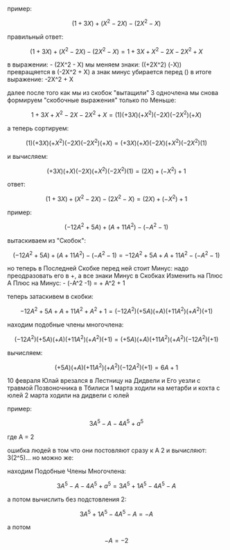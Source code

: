 пример:

$$ (1 + 3X) + (X^2 - 2X) - (2X^2 - X) $$

правильный ответ:

$$ (1 + 3X) + (X^2 - 2X) - (2X^2 - X) = 1 + 3X + X^2 - 2X - 2X^2 + X $$

в выражении: - (2X^2 - X) мы меняем знаки: ((+2X^2) (-X)) превращяется в (-2X^2 + X) а знак минус убирается перед () в итоге выражение: -2X^2 + X

далее после того как мы из скобок "вытащили" 3 одночлена мы снова формируем "скобочные выражения" только по Меньше:

$$ 1 + 3X + X^2 - 2X - 2X^2 + X = (1) (+3X) (+X^2) (-2X) (-2X^2) (+X) $$

а теперь сортируем:

$$ (1) (+3X) (+X^2) (-2X) (-2X^2) (+X) = (+3X) (+X) (-2X) (+X^2) (-2X^2) (1) $$

и вычисляем:

$$ (+3X) (+X) (-2X) (+X^2) (-2X^2) (1) = (2X) + (-X^2) + 1$$

ответ:

$$ (1 + 3X) + (X^2 - 2X) - (2X^2 - X) = (2X) + (-X^2) + 1 $$

пример:

$$ (-12A^2 + 5A) + (A + 11A^2) - (-A^2 - 1) $$

вытаскиваем из "Скобок":

$$ (-12A^2 + 5A) + (A + 11A^2) - (-A^2 - 1) = -12A^2 + 5A + A + 11A^2 - (-A^2 -1) $$

но теперь в Последней Скобке перед ней стоит Минус: надо преодразовать его в +, а все знаки Минус в Скобках Изменить на Плюс А Плюс на Минус: - (-A^2 -1) = + A^2 + 1

теперь затаскивем в скобки:

$$ -12A^2 + 5A + A + 11A^2 + A^2 + 1 = (-12A^2) (+5A) (+A) (+11A^2) (+A^2) (+1) $$

находим подобные члены многочлена:

$$ (-12A^2) (+5A) (+A) (+11A^2) (+A^2) (+1) = (+5A) (+A) (+11A^2) (+A^2) (-12A^2) (+1) $$

вычисляем:

$$ (+5A) (+A) (+11A^2) (+A^2) (-12A^2) (+1) = 6A + 1 $$

10 февраля Юлай врезался в Лестницу на Дидвели и Его уезли с травмой Позвоночника в Тбилиси
1 марта ходили на метарби и кохта с юлей
2 марта ходили на дидвели с юлей

пример:

$$ 3A^5 - A - 4A^5 + a^5 $$

где A = 2

ошибка людей в том что они постовляют сразу к A 2 и вычисляют: 3(2^5)... но можно же:

находим Подобные Члены Многочлена:

$$ 3A^5 - A - 4A^5 + a^5 = 3A^5 + 1A^5 - 4A^5 - A $$

а потом вычислить без подстовления 2:

$$ 3A^5 + 1A^5 - 4A^5 - A = -A $$

а потом

$$ -A = -2 $$
